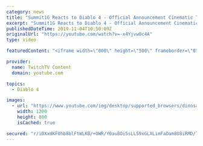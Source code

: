 ```yaml
---
category: news
title: "Summit1G Reacts to Diablo 4 - Official Announcement Cinematic Trailer"
excerpt: "Summit1G Reacts to Diablo 4 - Official Announcement Cinematic Trailer. Please Subscribe for more content! Leave a Like ..."
publishedDateTime: 2019-11-04T10:50:09Z
originalUrl: "https://youtube.com/watch?v=-x4Yjvw0c4A"
type: video

featuredContent: "<iframe width=\"800\" height=\"500\" frameborder=\"0\" src=\"https://www.youtube.com/embed/-x4Yjvw0c4A\" allow=\"accelerometer; autoplay; encrypted-media; gyroscope; picture-in-picture\" allowfullscreen></iframe>"

provider:
  name: TwitchTV Content
  domain: youtube.com

topics:
  - Diablo 4

images:
  - url: "https://www.youtube.com/img/desktop/supported_browsers/dinosaur.png"
    width: 1200
    height: 800
    isCached: true

secured: "r/iDXxdKF0hb8blFtWLKB/+OWR/Y0au8Oi5sLL59xGLXLimFaDam8U8iRMD/lXYJ98oMhSn79h4YFl35lMRwv6nKIsdOfGpJpxjHvbKvLd8GBJH1ySjfSDAKaabdT0/U+CI+XCWq9ro4SGLiPPAifeX3/xuR4GVUuGjiT+V+CnBzFPQfqAhlVjtpcqtpWNcmWzz1iBVsN0a/o7XYZ2aAWupcCBvDkOy3bap5tBNfqntEmxN5Z2U5wK5j8CphI+BQEGXWU3AOTN1RnTqMpDwkX6H0Q+Y2pezcmGtgcsiaa5Q2ElbGxn7FMUtU6Wuv/NTvGH9YH4KX2bhVdg3pODXlMIAxBFbk8JoKnXPYozSvwUdd8rC8qhlRfFdb4p02KVnl8kcG7cXWGpToDK6N/xdjgvzkJoIRRXbdZLYp8vQZeKl+UPmhdNOQ6LiQsBuASmBz;zd/vS5RmH1/QC2QuUzO80Q=="
---
```


